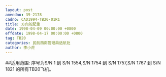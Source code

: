 ```yaml
---
layout: post
amendno: 39-2178
cadno: CAD1994-TB20-01R1
title: 方向舵配重
date: 1998-04-09 00:00:00 +0800
effdate: 1998-04-17 00:00:00 +0800
tag: TB20
categories: 民航西南管理局适航处
author: 李小虎
---
```


##适用范围:
序号为S/N 1 到 S/N 1554,S/N 1754 到 S/N 1757,S/N 1767 到 S/N 1821 的所有TB20飞机。


